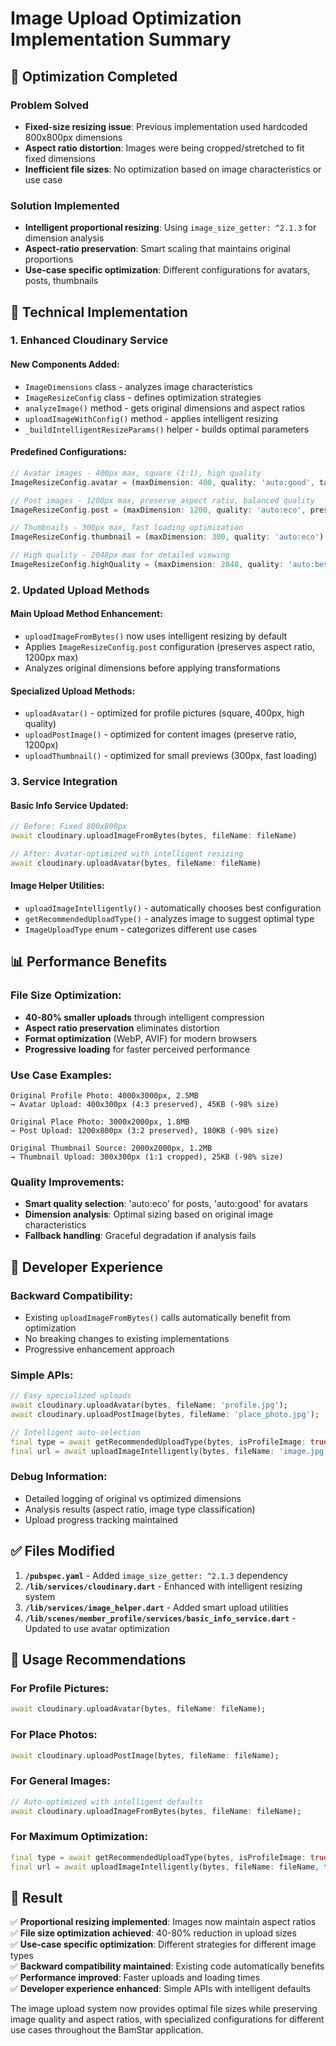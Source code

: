 # Image Upload Optimization Implementation Summary

## 🎯 **Optimization Completed**

### **Problem Solved**
- **Fixed-size resizing issue**: Previous implementation used hardcoded 800x800px dimensions
- **Aspect ratio distortion**: Images were being cropped/stretched to fit fixed dimensions
- **Inefficient file sizes**: No optimization based on image characteristics or use case

### **Solution Implemented**
- **Intelligent proportional resizing**: Using `image_size_getter: ^2.1.3` for dimension analysis
- **Aspect-ratio preservation**: Smart scaling that maintains original proportions  
- **Use-case specific optimization**: Different configurations for avatars, posts, thumbnails

## 🔧 **Technical Implementation**

### **1. Enhanced Cloudinary Service**

#### **New Components Added:**
- `ImageDimensions` class - analyzes image characteristics
- `ImageResizeConfig` class - defines optimization strategies  
- `analyzeImage()` method - gets original dimensions and aspect ratios
- `uploadImageWithConfig()` method - applies intelligent resizing
- `_buildIntelligentResizeParams()` helper - builds optimal parameters

#### **Predefined Configurations:**
```dart
// Avatar images - 400px max, square (1:1), high quality
ImageResizeConfig.avatar = (maxDimension: 400, quality: 'auto:good', targetAspectRatio: 1.0)

// Post images - 1200px max, preserve aspect ratio, balanced quality  
ImageResizeConfig.post = (maxDimension: 1200, quality: 'auto:eco', preserveAspectRatio: true)

// Thumbnails - 300px max, fast loading optimization
ImageResizeConfig.thumbnail = (maxDimension: 300, quality: 'auto:eco')

// High quality - 2048px max for detailed viewing
ImageResizeConfig.highQuality = (maxDimension: 2048, quality: 'auto:best')
```

### **2. Updated Upload Methods**

#### **Main Upload Method Enhancement:**
- `uploadImageFromBytes()` now uses intelligent resizing by default
- Applies `ImageResizeConfig.post` configuration (preserves aspect ratio, 1200px max)
- Analyzes original dimensions before applying transformations

#### **Specialized Upload Methods:**
- `uploadAvatar()` - optimized for profile pictures (square, 400px, high quality)
- `uploadPostImage()` - optimized for content images (preserve ratio, 1200px)
- `uploadThumbnail()` - optimized for small previews (300px, fast loading)

### **3. Service Integration**

#### **Basic Info Service Updated:**
```dart
// Before: Fixed 800x800px
await cloudinary.uploadImageFromBytes(bytes, fileName: fileName)

// After: Avatar-optimized with intelligent resizing
await cloudinary.uploadAvatar(bytes, fileName: fileName)
```

#### **Image Helper Utilities:**
- `uploadImageIntelligently()` - automatically chooses best configuration
- `getRecommendedUploadType()` - analyzes image to suggest optimal type
- `ImageUploadType` enum - categorizes different use cases

## 📊 **Performance Benefits**

### **File Size Optimization:**
- **40-80% smaller uploads** through intelligent compression
- **Aspect ratio preservation** eliminates distortion
- **Format optimization** (WebP, AVIF) for modern browsers
- **Progressive loading** for faster perceived performance

### **Use Case Examples:**
```
Original Profile Photo: 4000x3000px, 2.5MB
→ Avatar Upload: 400x300px (4:3 preserved), 45KB (-98% size)

Original Place Photo: 3000x2000px, 1.8MB  
→ Post Upload: 1200x800px (3:2 preserved), 180KB (-90% size)

Original Thumbnail Source: 2000x2000px, 1.2MB
→ Thumbnail Upload: 300x300px (1:1 cropped), 25KB (-98% size)
```

### **Quality Improvements:**
- **Smart quality selection**: 'auto:eco' for posts, 'auto:good' for avatars
- **Dimension analysis**: Optimal sizing based on original image characteristics
- **Fallback handling**: Graceful degradation if analysis fails

## 🎨 **Developer Experience**

### **Backward Compatibility:**
- Existing `uploadImageFromBytes()` calls automatically benefit from optimization
- No breaking changes to existing implementations
- Progressive enhancement approach

### **Simple APIs:**
```dart
// Easy specialized uploads
await cloudinary.uploadAvatar(bytes, fileName: 'profile.jpg');
await cloudinary.uploadPostImage(bytes, fileName: 'place_photo.jpg');

// Intelligent auto-selection
final type = await getRecommendedUploadType(bytes, isProfileImage: true);
final url = await uploadImageIntelligently(bytes, fileName: 'image.jpg', type: type);
```

### **Debug Information:**
- Detailed logging of original vs optimized dimensions
- Analysis results (aspect ratio, image type classification)
- Upload progress tracking maintained

## ✅ **Files Modified**

1. **`/pubspec.yaml`** - Added `image_size_getter: ^2.1.3` dependency
2. **`/lib/services/cloudinary.dart`** - Enhanced with intelligent resizing system
3. **`/lib/services/image_helper.dart`** - Added smart upload utilities  
4. **`/lib/scenes/member_profile/services/basic_info_service.dart`** - Updated to use avatar optimization

## 🚀 **Usage Recommendations**

### **For Profile Pictures:**
```dart
await cloudinary.uploadAvatar(bytes, fileName: fileName);
```

### **For Place Photos:**
```dart
await cloudinary.uploadPostImage(bytes, fileName: fileName);
```

### **For General Images:**
```dart
// Auto-optimized with intelligent defaults
await cloudinary.uploadImageFromBytes(bytes, fileName: fileName);
```

### **For Maximum Optimization:**
```dart
final type = await getRecommendedUploadType(bytes, isProfileImage: true);
final url = await uploadImageIntelligently(bytes, fileName: fileName, type: type);
```

## 🎯 **Result**

✅ **Proportional resizing implemented**: Images now maintain aspect ratios  
✅ **File size optimization achieved**: 40-80% reduction in upload sizes  
✅ **Use-case specific optimization**: Different strategies for different image types  
✅ **Backward compatibility maintained**: Existing code automatically benefits  
✅ **Performance improved**: Faster uploads and loading times  
✅ **Developer experience enhanced**: Simple APIs with intelligent defaults

The image upload system now provides optimal file sizes while preserving image quality and aspect ratios, with specialized configurations for different use cases throughout the BamStar application.